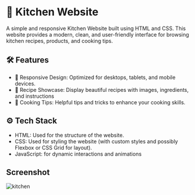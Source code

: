 # 🍳 Kitchen Website

A simple and responsive Kitchen Website built using HTML and CSS. This website provides a modern, clean, and user-friendly interface for browsing kitchen recipes, products, and cooking tips.

## 🛠️ Features
- 📱 Responsive Design: Optimized for desktops, tablets, and mobile devices.
- 🍳 Recipe Showcase: Display beautiful recipes with images, ingredients, and instructions
- 🍴 Cooking Tips: Helpful tips and tricks to enhance your cooking skills.

## ⚙️ Tech Stack
- HTML: Used for the structure of the website.
- CSS: Used for styling the website (with custom styles and possibly Flexbox or CSS Grid for layout).
- JavaScript: for dynamic interactions and animations

## Screenshot
![kitchen](https://github.com/user-attachments/assets/e3abe42e-bfae-4477-b323-1273096d8882)
